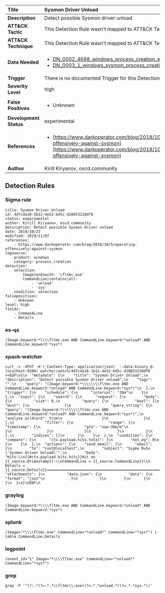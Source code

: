 | Title                    | Sysmon Driver Unload       |
|:-------------------------|:------------------|
| **Description**          | Detect possible Sysmon driver unload |
| **ATT&amp;CK Tactic**    |   This Detection Rule wasn't mapped to ATT&amp;CK Tactic yet  |
| **ATT&amp;CK Technique** |  This Detection Rule wasn't mapped to ATT&amp;CK Technique yet  |
| **Data Needed**          | <ul><li>[DN_0002_4688_windows_process_creation_with_commandline](../Data_Needed/DN_0002_4688_windows_process_creation_with_commandline.md)</li><li>[DN_0003_1_windows_sysmon_process_creation](../Data_Needed/DN_0003_1_windows_sysmon_process_creation.md)</li></ul>  |
| **Trigger**              |  There is no documented Trigger for this Detection Rule yet  |
| **Severity Level**       | high |
| **False Positives**      | <ul><li>Unknown</li></ul>  |
| **Development Status**   | experimental |
| **References**           | <ul><li>[https://www.darkoperator.com/blog/2018/10/5/operating-offensively-against-sysmon](https://www.darkoperator.com/blog/2018/10/5/operating-offensively-against-sysmon)</li></ul>  |
| **Author**               | Kirill Kiryanov, oscd.community |


## Detection Rules

### Sigma rule

```
title: Sysmon Driver Unload
id: 4d7cda18-1b12-4e52-b45c-d28653210df8
status: experimental
author: Kirill Kiryanov, oscd.community
description: Detect possible Sysmon driver unload
date: 2019/10/23
modified: 2019/11/07
references:
    - https://www.darkoperator.com/blog/2018/10/5/operating-offensively-against-sysmon
logsource:
    product: windows
    category: process_creation
detection:
    selection:
        Image|endswith: '\fltmc.exe'
        CommandLine|contains|all:
            - 'unload'
            - 'sys'
    condition: selection
falsepositives: 
    - Unknown
level: high
fields:
    - CommandLine
    - Details

```





### es-qs
    
```
(Image.keyword:*\\\\fltmc.exe AND CommandLine.keyword:*unload* AND CommandLine.keyword:*sys*)
```


### xpack-watcher
    
```
curl -s -XPUT -H \'Content-Type: application/json\' --data-binary @- localhost:9200/_watcher/watch/4d7cda18-1b12-4e52-b45c-d28653210df8 <<EOF\n{\n  "metadata": {\n    "title": "Sysmon Driver Unload",\n    "description": "Detect possible Sysmon driver unload",\n    "tags": "",\n    "query": "(Image.keyword:*\\\\\\\\fltmc.exe AND CommandLine.keyword:*unload* AND CommandLine.keyword:*sys*)"\n  },\n  "trigger": {\n    "schedule": {\n      "interval": "30m"\n    }\n  },\n  "input": {\n    "search": {\n      "request": {\n        "body": {\n          "size": 0,\n          "query": {\n            "bool": {\n              "must": [\n                {\n                  "query_string": {\n                    "query": "(Image.keyword:*\\\\\\\\fltmc.exe AND CommandLine.keyword:*unload* AND CommandLine.keyword:*sys*)",\n                    "analyze_wildcard": true\n                  }\n                }\n              ],\n              "filter": {\n                "range": {\n                  "timestamp": {\n                    "gte": "now-30m/m"\n                  }\n                }\n              }\n            }\n          }\n        },\n        "indices": []\n      }\n    }\n  },\n  "condition": {\n    "compare": {\n      "ctx.payload.hits.total": {\n        "not_eq": 0\n      }\n    }\n  },\n  "actions": {\n    "send_email": {\n      "email": {\n        "to": "root@localhost",\n        "subject": "Sigma Rule \'Sysmon Driver Unload\'",\n        "body": "Hits:\\n{{#ctx.payload.hits.hits}}Hit on {{_source.@timestamp}}:\\nCommandLine = {{_source.CommandLine}}\\n    Details = {{_source.Details}}================================================================================\\n{{/ctx.payload.hits.hits}}",\n        "attachments": {\n          "data.json": {\n            "data": {\n              "format": "json"\n            }\n          }\n        }\n      }\n    }\n  }\n}\nEOF\n
```


### graylog
    
```
(Image.keyword:*\\\\fltmc.exe AND CommandLine.keyword:*unload* AND CommandLine.keyword:*sys*)
```


### splunk
    
```
(Image="*\\\\fltmc.exe" CommandLine="*unload*" CommandLine="*sys*") | table CommandLine,Details
```


### logpoint
    
```
(event_id="1" Image="*\\\\fltmc.exe" CommandLine="*unload*" CommandLine="*sys*")
```


### grep
    
```
grep -P '^(?:.*(?=.*.*\\fltmc\\.exe)(?=.*.*unload.*)(?=.*.*sys.*))'
```



